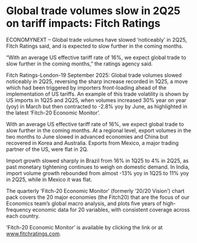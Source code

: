 # Global trade volumes slow in 2Q25 on tariff impacts: Fitch Ratings

ECONOMYNEXT – Global trade volumes have slowed ‘noticeably’ in 2Q25, Fitch Ratings said, and is expected to slow further in the coming months.

“With an average US effective tariff rate of 16%, we expect global trade to slow further in the coming months,” the ratings agency said.

Fitch Ratings-London-19 September 2025: Global trade volumes slowed noticeably in 2Q25, reversing the sharp increase recorded in 1Q25, a move which had been triggered by importers front-loading ahead of the implementation of US tariffs. An example of this trade volatility is shown by US imports in 1Q25 and 2Q25, when volumes increased 30% year on year (yoy) in March but then contracted to -2.8% yoy by June, as highlighted in the latest ‘Fitch-20 Economic Monitor’.

With an average US effective tariff rate of 16%, we expect global trade to slow further in the coming months. At a regional level, export volumes in the two months to June slowed in advanced economies and China but recovered in Korea and Australia. Exports from Mexico, a major trading partner of the US, were flat in 2Q.

Import growth slowed sharply in Brazil from 16% in 1Q25 to 4% in 2Q25, as past monetary tightening continues to weigh on domestic demand. In India, import volume growth rebounded from almost -13% yoy in 1Q25 to 11% yoy in 2Q25, while in Mexico it was flat.

The quarterly ‘Fitch-20 Economic Monitor’ (formerly ‘20/20 Vision’) chart pack covers the 20 major economies (the Fitch20) that are the focus of our Economics team’s global macro analysis, and plots five years of high-frequency economic data for 20 variables, with consistent coverage across each country.

‘Fitch-20 Economic Monitor’ is available by clicking the link or at www.fitchratings.com.